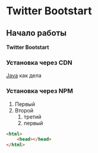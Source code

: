 # Twitter Bootstart

## Начало работы
**Twitter Bootstart**
### Установка через CDN
[Java](https://netology.ru/profile/program/git-13/lessons/23190/lesson_items/98248)
как дела
### Установка через NPM
1. Первый
2. Второй
    1. третий
    2. первый   
```html
<html>
    <head></head>
</html>
```